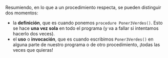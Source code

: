 Resumiendo, en lo que a un procedimiento respecta, se pueden distinguir dos momentos:

- la **definición**, que es cuando ponemos `procedure Poner3Verdes()`. Esto se hace **una vez sola** en todo el programa (y va a fallar si intentamos hacerlo dos veces).
- el **uso** o **invocación**, que es cuando escribimos `Poner3Verdes()` en alguna parte de nuestro programa o de otro procedimiento, ¡todas las veces que quieras!